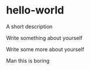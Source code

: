 # hello-world
A short description

Write something about yourself

Write some more about yourself

Man this is boring
